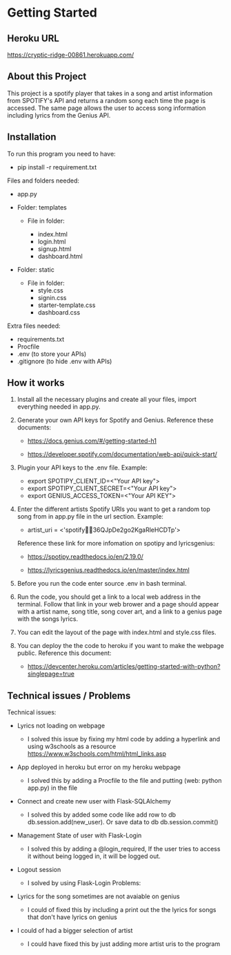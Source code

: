 # Getting Started

##  Heroku URL

https://cryptic-ridge-00861.herokuapp.com/

## About this Project

This project is a spotify player that takes in a song and artist information from SPOTIFY's API and returns a random song each time the page is accessed. The same page allows the user to access song information including lyrics from the Genius API.


## Installation

To run this program you need to have:

* pip install -r requirement.txt


Files and folders needed:

* app.py
* Folder: templates
  
   * File in folder:
  
        * index.html
        * login.html
        * signup.html
        * dashboard.html
  
* Folder: static
  
    * File in folder:
        * style.css
        * signin.css
        * starter-template.css
        * dashboard.css

Extra files needed:

* requirements.txt
* Procfile
* .env (to store your APIs)
* .gitignore (to hide .env with APIs)
  
## How it works

1. Install all the necessary plugins and create all your files, import everything needed in app.py.
2. Generate your own API keys for Spotify and Genius. Reference these documents: 
   * https://docs.genius.com/#/getting-started-h1 
  
   * https://developer.spotify.com/documentation/web-api/quick-start/

3. Plugin your API keys to the .env file. Example:
   
   * export SPOTIPY_CLIENT_ID=<"Your API key">
   * export SPOTIPY_CLIENT_SECRET=<"Your API key">
   * export GENIUS_ACCESS_TOKEN=<"Your API KEY">

4. Enter the different artists Spotify URIs you want to get a random top    song from in app.py file in the url section. Example: 

    * artist_uri = <'spotify:artist:36QJpDe2go2KgaRleHCDTp'>

    Reference these link for more infomation on spotipy and lyricsgenius:
   
   *  https://spotipy.readthedocs.io/en/2.19.0/
  
   *  https://lyricsgenius.readthedocs.io/en/master/index.html

5. Before you run the code enter source .env in bash terminal.

6. Run the code, you should get a link to a local web address in the terminal. Follow that link in your web brower and a page should appear with a artist name, song title, song cover art, and a link to a genius page with the songs lyrics.

7. You can edit the layout of the page with index.html and style.css files.
8.  You can deploy the the code to heroku if you want to make the  webpage public. Reference this document:

    * https://devcenter.heroku.com/articles/getting-started-with-python?singlepage=true
  
## Technical issues / Problems
Technical issues: 

* Lyrics not loading on webpage
    * I solved this issue by fixing my html code by adding a hyperlink and using w3schools as a resource https://www.w3schools.com/html/html_links.asp
* App deployed in heroku but error on my heroku webpage
    * I solved this by adding a Procfile to the file and putting (web: python app.py) in the file
* Connect and create new user with Flask-SQLAlchemy 
    * I solved this by added some code like add row to db db.session.add(new_user). Or save data to db db.session.commit()
* Management State of user with Flask-Login
    * I solved this by adding a @login_required, If the user tries to access it without being logged in, it will be logged out.
* Logout session
    * I solved by using Flask-Login
Problems:

*  Lyrics for the song sometimes are not avaiable on genius
   *  I could of fixed this by including a print out the the lyrics for songs that don't have lyrics on genius
* I could of had a bigger selection of artist
  * I could have fixed this by just adding more artist uris to the program




   

    
